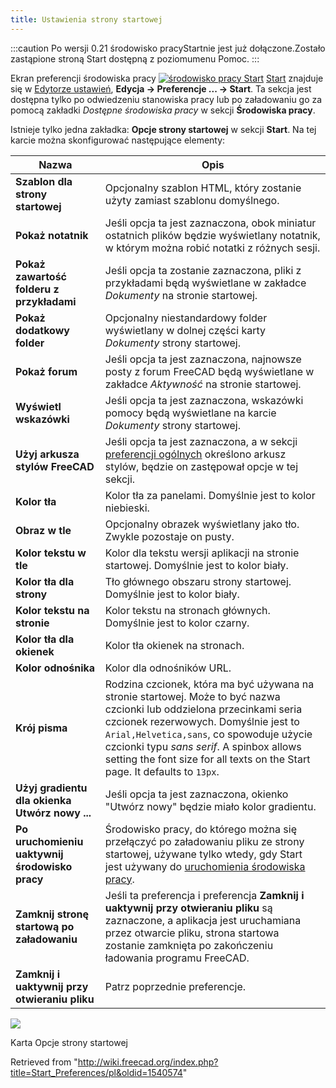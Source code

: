 ```yaml
---
title: Ustawienia strony startowej
---
```

:::caution
Po wersji 0.21 środowisko pracyStartnie jest już dołączone.Zostało zastąpione stroną Start dostępną z poziomumenu Pomoc.
:::

Ekran preferencji środowiska pracy [![środowisko pracy Start](/images/Workbench_Start.svg)](/Start_Workbench/pl "środowisko pracy Start ") [Start](/Start_Workbench/pl "Start Workbench/pl") znajduje się w [Edytorze ustawień](/Preferences_Editor/pl "Preferences Editor/pl"), **Edycja → Preferencje ... → Start**. Ta sekcja jest dostępna tylko po odwiedzeniu stanowiska pracy lub po załadowaniu go za pomocą zakładki *Dostępne środowiska pracy* w sekcji **Środowiska pracy**.

Istnieje tylko jedna zakładka: **Opcje strony startowej** w sekcji **Start**. Na tej karcie można skonfigurować następujące elementy:

| Nazwa | Opis |
| --- | --- |
| **Szablon dla strony startowej** | Opcjonalny szablon HTML, który zostanie użyty zamiast szablonu domyślnego. |
| **Pokaż notatnik** | Jeśli opcja ta jest zaznaczona, obok miniatur ostatnich plików będzie wyświetlany notatnik, w którym można robić notatki z różnych sesji. |
| **Pokaż zawartość folderu z przykładami** | Jeśli opcja ta zostanie zaznaczona, pliki z przykładami będą wyświetlane w zakładce *Dokumenty* na stronie startowej. |
| **Pokaż dodatkowy folder** | Opcjonalny niestandardowy folder wyświetlany w dolnej części karty *Dokumenty* strony startowej. |
| **Pokaż forum** | Jeśli opcja ta jest zaznaczona, najnowsze posty z forum FreeCAD będą wyświetlane w zakładce *Aktywność* na stronie startowej. |
| **Wyświetl wskazówki** | Jeśli opcja ta jest zaznaczona, wskazówki pomocy będą wyświetlane na karcie *Dokumenty* strony startowej. |
| **Użyj arkusza stylów FreeCAD** | Jeśli opcja ta jest zaznaczona, a w sekcji [preferencji ogólnych](/Preferences_Editor/pl#Og.C3.B3lne_2 "Preferences Editor/pl") określono arkusz stylów, będzie on zastępował opcje w tej sekcji. |
| **Kolor tła** | Kolor tła za panelami. Domyślnie jest to kolor niebieski. |
| **Obraz w tle** | Opcjonalny obrazek wyświetlany jako tło. Zwykle pozostaje on pusty. |
| **Kolor tekstu w tle** | Kolor dla tekstu wersji aplikacji na stronie startowej. Domyślnie jest to kolor biały. |
| **Kolor tła dla strony** | Tło głównego obszaru strony startowej. Domyślnie jest to kolor biały. |
| **Kolor tekstu na stronie** | Kolor tekstu na stronach głównych. Domyślnie jest to kolor czarny. |
| **Kolor tła dla okienek** | Kolor tła okienek na stronach. |
| **Kolor odnośnika** | Kolor dla odnośników URL. |
| **Krój pisma** | Rodzina czcionek, która ma być używana na stronie startowej. Może to być nazwa czcionki lub oddzielona przecinkami seria czcionek rezerwowych. Domyślnie jest to `Arial,Helvetica,sans`, co spowoduje użycie czcionki typu *sans serif*. A spinbox allows setting the font size for all texts on the Start page. It defaults to `13px`. |
| **Użyj gradientu dla okienka Utwórz nowy ...** | Jeśli opcja ta jest zaznaczona, okienko "Utwórz nowy" będzie miało kolor gradientu. |
| **Po uruchomieniu uaktywnij środowisko pracy** | Środowisko pracy, do którego można się przełączyć po załadowaniu pliku ze strony startowej, używane tylko wtedy, gdy Start jest używany do [uruchomienia środowiska pracy](/Preferences_Editor/pl#Available_Workbenches "Preferences Editor/pl"). |
| **Zamknij stronę startową po załadowaniu** | Jeśli ta preferencja i preferencja **Zamknij i uaktywnij przy otwieraniu pliku** są zaznaczone, a aplikacja jest uruchamiana przez otwarcie pliku, strona startowa zostanie zamknięta po zakończeniu ładowania programu FreeCAD. |
| **Zamknij i uaktywnij przy otwieraniu pliku** | Patrz poprzednie preferencje. |

![](/images/Preferences_Start_Tab_Start_page_options.png)

Karta Opcje strony startowej

Retrieved from "<http://wiki.freecad.org/index.php?title=Start_Preferences/pl&oldid=1540574>"